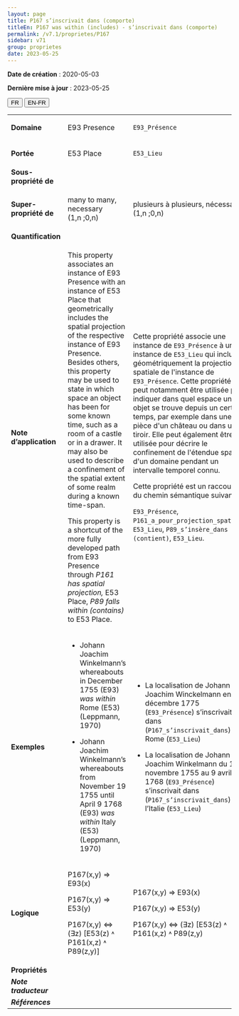 ```yaml
---
layout: page
title: P167 s’inscrivait dans (comporte)
titleEn: P167 was within (includes) - s’inscrivait dans (comporte)
permalink: /v7.1/proprietes/P167
sidebar: v71
group: proprietes
date: 2023-05-25
---
```


**Date de création** : 2020-05-03

**Dernière mise à jour** : 2023-05-25

<div class="lang-buttons">
 <button id="fr" class="activate">FR</button>
 <button id="en-fr">EN-FR</button>
</div>

<table>
<tbody>
<tr>
<td><strong>Domaine</strong></td>
<td class="en">
<p>E93 Presence</p>
</td>
<td>
<p><code class="language-plaintext highlighter-rouge">E93_Présence</code></p>
</td>
</tr>
<tr>
<td><strong>Portée</strong></td>
<td class="en">
<p>E53 Place</p>
</td>
<td>
<p><code class="language-plaintext highlighter-rouge">E53_Lieu</code></p>
</td>
</tr>
<tr>
<td><strong>Sous-propriété de</strong></td>
<td class="en">
</td>
<td>
</td>
</tr>
<tr>
<td><strong>Super-propriété de</strong></td>
<td class="en">
<p>many to many, necessary (1,n ;0,n) </p>
</td>
<td>
<p>plusieurs à plusieurs, nécessaire (1,n ;0,n)</p>
</td>
</tr>
<tr>
<td><strong>Quantification</strong></td>
<td class="en">
</td>
<td>
</td>
</tr>
<tr>
<td><strong>Note d’application</strong></td>
<td class="en">
<p>This property associates an instance of E93 Presence with an instance of E53 Place that geometrically includes the spatial projection of the respective instance of E93 Presence. Besides others, this property may be used to state in which space an object has been for some known time, such as a room of a castle or in a drawer. It may also be used to describe a confinement of the spatial extent of some realm during a known time-span. </p>
<p>This property is a shortcut of the more fully developed path from E93 Presence through <em>P161 has spatial projection,</em> E53 Place, <em>P89 falls within (contains)</em> to E53 Place.</p>
</td>
<td>
<p>Cette propriété associe une instance de <code class="language-plaintext highlighter-rouge">E93_Présence</code> à une instance de <code class="language-plaintext highlighter-rouge">E53_Lieu</code> qui inclut géométriquement la projection spatiale de l'instance de <code class="language-plaintext highlighter-rouge">E93_Présence</code>. Cette propriété peut notamment être utilisée pour indiquer dans quel espace un objet se trouve depuis un certain temps, par exemple dans une pièce d'un château ou dans un tiroir. Elle peut également être utilisée pour décrire le confinement de l'étendue spatiale d'un domaine pendant un intervalle temporel connu.</p>
<p>Cette propriété est un raccourci du chemin sémantique suivant : </p>
<p><code class="language-plaintext highlighter-rouge">E93_Présence</code>, <code class="language-plaintext highlighter-rouge">P161_a_pour_projection_spatiale</code>, <code class="language-plaintext highlighter-rouge">E53_Lieu</code>, <code class="language-plaintext highlighter-rouge">P89_s’insère_dans (contient)</code>, <code class="language-plaintext highlighter-rouge">E53_Lieu</code>.</p>
</td>
</tr>
<tr>
<td><strong>Exemples</strong></td>
<td class="en">
<ul>
<li><p>Johann Joachim Winkelmann’s whereabouts in December 1755 (E93) <em>was within</em> Rome (E53) (Leppmann, 1970)</p>
</li>
<li><p>Johann Joachim Winkelmann’s whereabouts from November 19 1755 until April 9 1768 (E93) <em>was within</em> Italy (E53) (Leppmann, 1970)</p>
</li>
</ul>
</td>
<td>
<ul>
<li><p>La localisation de Johann Joachim Winckelmann en décembre 1775 (<code class="language-plaintext highlighter-rouge">E93_Présence</code>) s’inscrivait dans (<code class="language-plaintext highlighter-rouge">P167_s’inscrivait_dans</code>) Rome (<code class="language-plaintext highlighter-rouge">E53_Lieu</code>)</p>
</li>
<li><p>La localisation de Johann Joachim Winkelmann du 19 novembre 1755 au 9 avril 1768 (<code class="language-plaintext highlighter-rouge">E93_Présence</code>) s’inscrivait dans (<code class="language-plaintext highlighter-rouge">P167_s’inscrivait_dans</code>) l’Italie (<code class="language-plaintext highlighter-rouge">E53_Lieu</code>)</p>
</li>
</ul>
</td>
</tr>
<tr>
<td><strong>Logique</strong></td>
<td class="en">
<p>P167(x,y) ⇒ E93(x)</p>
<p>P167(x,y) ⇒ E53(y)</p>
<p>P167(x,y) ⇔  (∃z) [E53(z) ˄  P161(x,z) ˄ P89(z,y)]</p>
</td>
<td>
<p>P167(x,y) ⇒ E93(x)</p>
<p>P167(x,y) ⇒ E53(y)</p>
<p>P167(x,y) ⇔  (∃z) [E53(z) ˄  P161(x,z) ˄ P89(z,y)</p>
</td>
</tr>
<tr>
<td><strong>Propriétés</strong></td>
<td class="en">
</td>
<td>
</td>
</tr>
<tr>
<td><strong><em>Note traducteur</em></strong></td>
<td colspan="2">
</td>
</tr>
<tr>
<td><strong><em>Références</em></strong></td>
<td colspan="2">
</td>
</tr>
</tbody>
</table>
